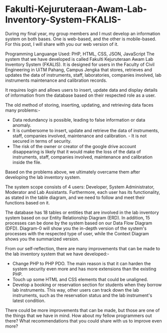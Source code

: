 # Fakulti-Kejuruteraan-Awam-Lab-Inventory-System-FKALIS-

During my final year, my group members and I must develop an information system on both bases. One is web-based, and the other is mobile-based. For this post, I will share with you our web version of it.   

Programming Languange Used: PHP, HTML, CSS, JSON, JavaScript  The system that we have developed is called Fakulti Kejuruteraan Awam Lab Inventory System (FKALIS). It is designed for users in the Faculty of Civil Engineering in UiTM Pahang, Campus Jengka that stores, retrieves and updates the data of instruments, staff, laboratories, companies involved, lab instruments maintenance and calibration records.   

It requires login and allows users to insert, update data and display details of information from the database based on their respected role as a user.   

The old method of storing, inserting, updating, and retrieving data faces many problems:- 
- Data redundancy is possible, leading to false information or data anomaly.  
- It is cumbersome to insert, update and retrieve the data of instruments, staff, companies involved, maintenance and calibration. - It is not secured in terms of security. 
- The risk of the owner or creator of the google drive account disappearing is likely that it would make the loss of the data of instruments, staff, companies involved, maintenance and calibration inside the file.  

Based on the problems above, we ultimately overcame them after developing the lab inventory system.  

The system scope consists of 4 users: Developer, System Administrator, Moderator and Lab Assistants. Furthermore, each user has its functionality, as stated in the table diagram, and we need to follow and meet their functions based on it.  

The database has 18 tables or entities that are involved in the lab inventory system based on our Entity Relationship Diagram (ERD).  In addition, 15 processes can be done by the system based on our Data Flow Diagram (DFD). Diagram-0 will show you the in-depth version of the system's processes with the respected type of user, while the Context Diagram shows you the summarized version.  

From our self-reflection, there are many improvements that can be made to the lab inventory system that we have developed:- 
- Change PHP to PHP PDO. The main reason is that it can harden the system security even more and has more extensions than the existing PHP. 
- Touch up some HTML and CSS elements that could be unaligned. 
- Develop a booking or reservation section for students when they borrow lab instruments. This way, other users can track down the lab instruments, such as the reservation status and the lab instrument's latest condition.  

There could be more improvements that can be made, but those are one of the things that we have in mind.   How about my fellow programmers out there? What recommendations that you could share with us to improve even more?
